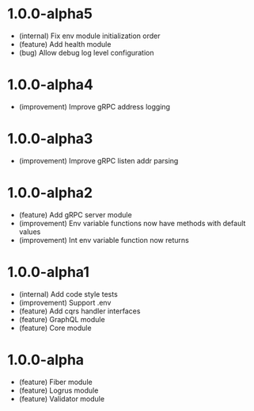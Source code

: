# 1.0.0-alpha5

- (internal) Fix env module initialization order
- (feature) Add health module
- (bug) Allow debug log level configuration

# 1.0.0-alpha4

- (improvement) Improve gRPC address logging

# 1.0.0-alpha3

- (improvement) Improve gRPC listen addr parsing

# 1.0.0-alpha2

- (feature) Add gRPC server module
- (improvement) Env variable functions now have methods with default values
- (improvement) Int env variable function now returns

# 1.0.0-alpha1

- (internal) Add code style tests
- (improvement) Support .env
- (feature) Add cqrs handler interfaces
- (feature) GraphQL module
- (feature) Core module

# 1.0.0-alpha

- (feature) Fiber module
- (feature) Logrus module
- (feature) Validator module
